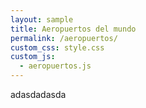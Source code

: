 ```yaml
---
layout: sample
title: Aeropuertos del mundo
permalink: /aeropuertos/
custom_css: style.css
custom_js:
  - aeropuertos.js
---
```


adasdadasda

<div id='aeropuertos'></div>

